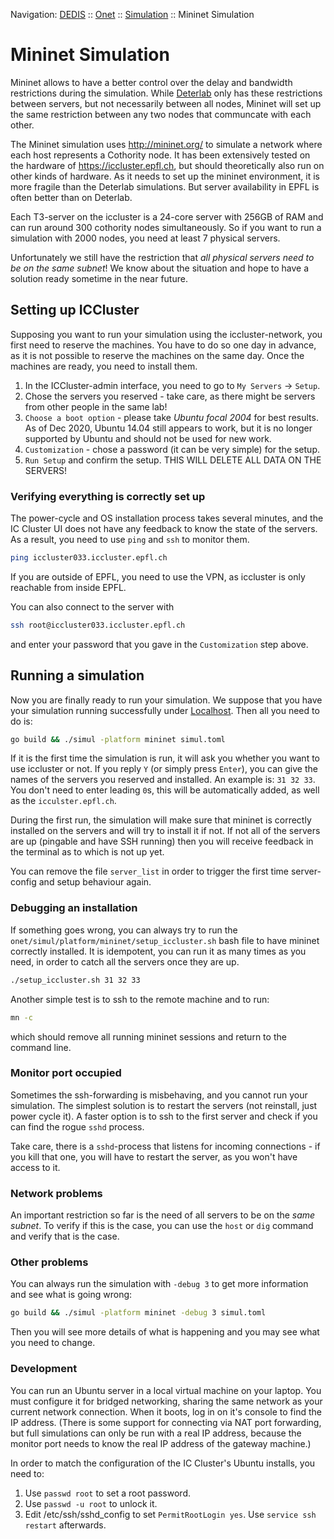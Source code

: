 Navigation: [DEDIS](https://github.com/dedis/doc/tree/master/README.md) ::
[Onet](../../README.md) ::
[Simulation](../README.md) ::
Mininet Simulation

# Mininet Simulation

Mininet allows to have a better control over the delay and bandwidth restrictions
during the simulation. While [Deterlab](DETERLAB.md) only has these restrictions
between servers, but not necessarily between all nodes, Mininet will set up the
same restriction between any two nodes that communcate with each other.

The Mininet simulation uses http://mininet.org/ to simulate a network where each
host represents a Cothority node. It has been extensively tested on the
hardware of https://iccluster.epfl.ch, but should theoretically also run on
other kinds of hardware. As it needs to set up the mininet environment, it is
more fragile than the Deterlab simulations. But server availability in EPFL
is often better than on Deterlab.

Each T3-server on the iccluster is a 24-core server with 256GB of RAM and can
run around 300 cothority nodes simultaneously. So if you want to run a
simulation with 2000 nodes, you need at least 7 physical servers.

Unfortunately we still have the restriction that _all physical servers need to be on the
same subnet_! We know about the situation and hope to have a solution ready
sometime in the near future.

## Setting up ICCluster

Supposing you want to run your simulation using the iccluster-network, you
first need to reserve the machines. You have to do so one day in advance, as
it is not possible to reserve the machines on the same day. Once the machines
are ready, you need to install them.

1. In the ICCluster-admin interface, you need to go to `My Servers` -> `Setup`.
2. Chose the servers you reserved - take care, as there might be servers from
other people in the same lab!
3. `Choose a boot option` - please take _Ubuntu focal 2004_ for best results.
As of Dec 2020, Ubuntu 14.04 still appears to work, but it is no longer supported by
Ubuntu and should not be used for new work.
4. `Customization` - chose a password (it can be very simple) for the setup.
5. `Run Setup` and confirm the setup. THIS WILL DELETE ALL DATA ON THE SERVERS!

### Verifying everything is correctly set up

The power-cycle and OS installation process takes several minutes, and the IC Cluster
UI does not have any feedback to know the state of the servers. As a result,
you need to use `ping` and `ssh` to monitor them.

```bash
ping iccluster033.iccluster.epfl.ch
```

If you are outside of EPFL, you need to use the VPN, as iccluster is only
reachable from inside EPFL.

You can also connect to the server with

```bash
ssh root@iccluster033.iccluster.epfl.ch
```

and enter your password that you gave in the `Customization` step above.

## Running a simulation

Now you are finally ready to run your simulation. We suppose that you have
your simulation running successfully under [Localhost](LOCALHOST.md). Then
all you need to do is:

```bash
go build && ./simul -platform mininet simul.toml
```

If it is the first time the simulation is run, it will ask you whether you want
to use iccluster or not. If you reply `Y` (or simply press `Enter`), you can
give the names of the servers you reserved and installed. An example is:
`31 32 33`. You don't need to enter leading `0`s, this will be automatically added,
as well as the `icculster.epfl.ch`.

During the first run, the simulation will make sure that mininet is correctly
installed on the servers and will try to install it if not. If not all of the
servers are up (pingable and have SSH running) then you will receive
feedback in the terminal as to which is not up yet.

You can remove the file `server_list` in order to trigger the first time
server-config and setup behaviour again.

### Debugging an installation

If something goes wrong, you can always try to run the
`onet/simul/platform/mininet/setup_iccluster.sh`
bash file to have mininet correctly installed. It is idempotent, you can
run it as many times as you need, in order to catch all the servers once they are
up.

```bash
./setup_iccluster.sh 31 32 33
```

Another simple test is to ssh to the remote machine and to run:

```bash
mn -c
```

which should remove all running mininet sessions and return to the command line.

### Monitor port occupied

Sometimes the ssh-forwarding is misbehaving, and you cannot run your simulation.
The simplest solution is to restart the servers (not reinstall, just power cycle it).
A faster option is to ssh to the first server and check if you can find the rogue
`sshd` process.

Take care, there is a `sshd`-process that listens for incoming
connections - if you kill that one, you will have to restart the server, as you
won't have access to it.

### Network problems

An important restriction so far is the need of all servers to be on the *same
subnet*. To verify if this is the case, you can use the `host` or `dig`
command and verify that is the case.

### Other problems

You can always run the simulation with `-debug 3` to get more information and
see what is going wrong:

```bash
go build && ./simul -platform mininet -debug 3 simul.toml
```

Then you will see more details of what is happening and you may see what
you need to change.

### Development

You can run an Ubuntu server in a local virtual machine on your laptop.
You must configure it for bridged networking, sharing the same network as your
current network connection. When it boots, log in on it's console to find the
IP address. (There is some support for connecting via NAT port forwarding,
but full simulations can only be run with a real IP address, because the monitor
port needs to know the real IP address of the gateway machine.)

In order to match the configuration of the IC Cluster's Ubuntu
installs, you need to:

1. Use `passwd root` to set a root password.
1. Use `passwd -u root` to unlock it.
1. Edit /etc/ssh/sshd_config to set `PermitRootLogin yes`. Use `service ssh restart` afterwards.

